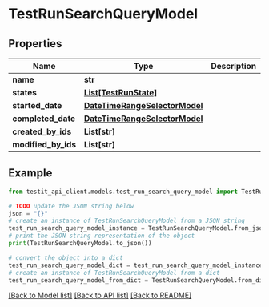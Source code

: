# TestRunSearchQueryModel


## Properties

Name | Type | Description | Notes
------------ | ------------- | ------------- | -------------
**name** | **str** |  | [optional] 
**states** | [**List[TestRunState]**](TestRunState.md) |  | [optional] 
**started_date** | [**DateTimeRangeSelectorModel**](DateTimeRangeSelectorModel.md) |  | [optional] 
**completed_date** | [**DateTimeRangeSelectorModel**](DateTimeRangeSelectorModel.md) |  | [optional] 
**created_by_ids** | **List[str]** |  | [optional] 
**modified_by_ids** | **List[str]** |  | [optional] 

## Example

```python
from testit_api_client.models.test_run_search_query_model import TestRunSearchQueryModel

# TODO update the JSON string below
json = "{}"
# create an instance of TestRunSearchQueryModel from a JSON string
test_run_search_query_model_instance = TestRunSearchQueryModel.from_json(json)
# print the JSON string representation of the object
print(TestRunSearchQueryModel.to_json())

# convert the object into a dict
test_run_search_query_model_dict = test_run_search_query_model_instance.to_dict()
# create an instance of TestRunSearchQueryModel from a dict
test_run_search_query_model_from_dict = TestRunSearchQueryModel.from_dict(test_run_search_query_model_dict)
```
[[Back to Model list]](../README.md#documentation-for-models) [[Back to API list]](../README.md#documentation-for-api-endpoints) [[Back to README]](../README.md)


